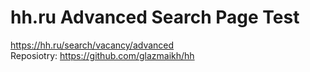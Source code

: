 # hh.ru Advanced Search Page Test
https://hh.ru/search/vacancy/advanced </br>
Reposiotry:
https://github.com/glazmaikh/hh
